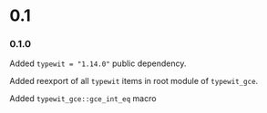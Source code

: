 # 0.1

### 0.1.0

Added `typewit = "1.14.0"` public dependency.

Added reexport of all `typewit` items in root module of `typewit_gce`.

Added `typewit_gce::gce_int_eq` macro
